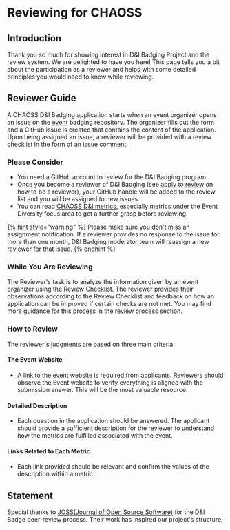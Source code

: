 # Reviewing for CHAOSS

## Introduction

Thank you so much for showing interest in D&I Badging Project and the review system. We are delighted to have you here! This page tells you a bit about the participation as a reviewer and helps with some detailed principles you would need to know while reviewing.

## Reviewer Guide

A CHAOSS D&I Badging application starts when an event organizer opens an issue on the [event](https://github.com/badging/event-diversity-and-inclusion) badging repository. The organizer fills out the form and a GitHub issue is created that contains the content of the application. Upon being assigned an issue, a reviewer will be provided with a review checklist in the form of an issue comment.

### Please Consider

* You need a GitHub account to review for the D&I Badging program.
* Once you become a reviewer of D&I Badging \(see [apply to review](apply-to-review.md) on how to be a reviewer\), your GitHub handle will be added to the review list and you will be assigned to new issues.
* You can read [CHAOSS D&I metrics](https://github.com/chaoss/wg-diversity-inclusion/), especially metrics under the Event Diversity focus area to get a further grasp before reviewing.

{% hint style="warning" %}
Please make sure you don't miss an assignment notification. If a reviewer provides no response to the issue for more than one month, D&I Badging moderator team will reassign a new reviewer for that issue.
{% endhint %}

### While You Are Reviewing

The Reviewer's task is to analyze the information given by an event organizer using the Review Checklist. The reviewer provides their observations according to the Review Checklist and feedback on how an application can be improved if certain checks are not met. You may find more guidance for this process in the [review process](https://app.gitbook.com/@chaoss-project/s/badging/~/drafts/-MJirYUfuIbUmKKz6-6k/reviewing/review-checklist/@drafts) section.

### How to Review

The reviewer's judgments are based on three main criteria:

#### The Event Website

* A link to the event website is required from applicants. Reviewers should observe the Event website to verify everything is aligned with the submission answer. This will be the most valuable resource.

#### Detailed Description

* Each question in the application should be answered. The applicant should provide a sufficient description for the reviewer to understand how the metrics are fulfilled associated with the event. 

#### Links Related to Each Metric

* Each link provided should be relevant and confirm the values of the description within a metric.

## Statement

Special thanks to [JOSS\(Journal of Open Source Software\)](https://joss.theoj.org/) for the D&I Badge peer-review process. Their work has inspired our project's structure.





